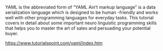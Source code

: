 YAML is the abbreviated form of “YAML Ain’t markup language” is a data serialization language which is designed to be human -friendly and works well with other programming languages for everyday tasks. This tutorial covers in detail about some important neuro linguistic programming skills that helps you to master the art of sales and persuading your potential buyer.

https://www.tutorialspoint.com/yaml/index.htm
